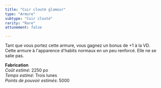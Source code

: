 ```yaml
---
title: "Cuir clouté glamour"
type: "Armure"
subtype: "Cuir clouté"
rarity: "Rare"
attunement: false

---
```

Tant que vous portez cette armure, vous gagnez un bonus de +1 à la VD. Cette armure à l'apparence d'habits normaux en un peu renforcé. Elle ne se salie pas.  

**Fabrication**  
*Coût estimé*: 2250 po    
*Temps estimé*: Trois lunes  
*Points de pouvoir estimés*: 5000    
